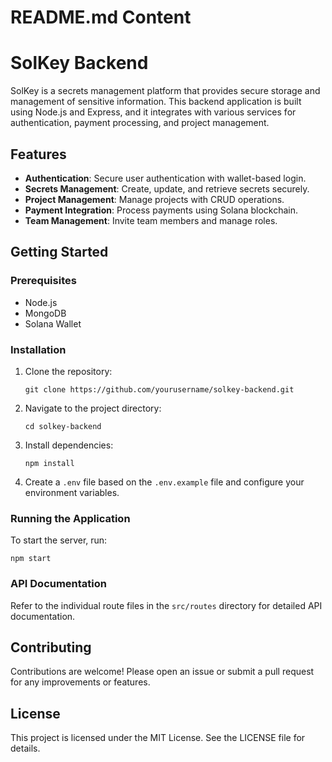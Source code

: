 # README.md Content

# SolKey Backend

SolKey is a secrets management platform that provides secure storage and management of sensitive information. This backend application is built using Node.js and Express, and it integrates with various services for authentication, payment processing, and project management.

## Features

- **Authentication**: Secure user authentication with wallet-based login.
- **Secrets Management**: Create, update, and retrieve secrets securely.
- **Project Management**: Manage projects with CRUD operations.
- **Payment Integration**: Process payments using Solana blockchain.
- **Team Management**: Invite team members and manage roles.

## Getting Started

### Prerequisites

- Node.js
- MongoDB
- Solana Wallet

### Installation

1. Clone the repository:
   ```
   git clone https://github.com/yourusername/solkey-backend.git
   ```
2. Navigate to the project directory:
   ```
   cd solkey-backend
   ```
3. Install dependencies:
   ```
   npm install
   ```
4. Create a `.env` file based on the `.env.example` file and configure your environment variables.

### Running the Application

To start the server, run:
```
npm start
```

### API Documentation

Refer to the individual route files in the `src/routes` directory for detailed API documentation.

## Contributing

Contributions are welcome! Please open an issue or submit a pull request for any improvements or features.

## License

This project is licensed under the MIT License. See the LICENSE file for details.
